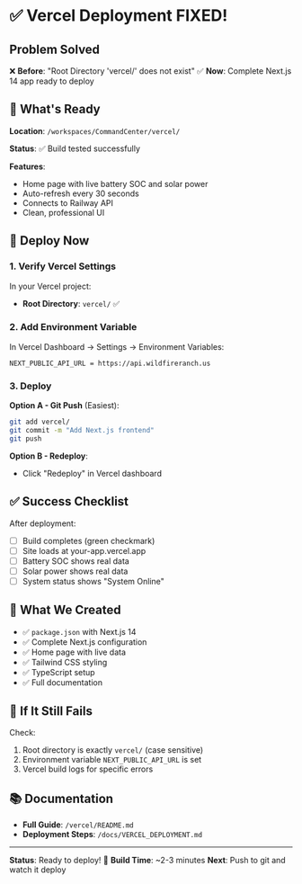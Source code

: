 # ✅ Vercel Deployment FIXED!

## Problem Solved

❌ **Before**: "Root Directory 'vercel/' does not exist"
✅ **Now**: Complete Next.js 14 app ready to deploy

## 🎯 What's Ready

**Location**: `/workspaces/CommandCenter/vercel/`

**Status**: ✅ Build tested successfully

**Features**:
- Home page with live battery SOC and solar power
- Auto-refresh every 30 seconds
- Connects to Railway API
- Clean, professional UI

## 🚀 Deploy Now

### 1. Verify Vercel Settings

In your Vercel project:
- **Root Directory**: `vercel/` ✅

### 2. Add Environment Variable

In Vercel Dashboard → Settings → Environment Variables:
```
NEXT_PUBLIC_API_URL = https://api.wildfireranch.us
```

### 3. Deploy

**Option A - Git Push** (Easiest):
```bash
git add vercel/
git commit -m "Add Next.js frontend"
git push
```

**Option B - Redeploy**:
- Click "Redeploy" in Vercel dashboard

## ✅ Success Checklist

After deployment:
- [ ] Build completes (green checkmark)
- [ ] Site loads at your-app.vercel.app
- [ ] Battery SOC shows real data
- [ ] Solar power shows real data
- [ ] System status shows "System Online"

## 📁 What We Created

- ✅ `package.json` with Next.js 14
- ✅ Complete Next.js configuration
- ✅ Home page with live data
- ✅ Tailwind CSS styling
- ✅ TypeScript setup
- ✅ Full documentation

## 🐛 If It Still Fails

Check:
1. Root directory is exactly `vercel/` (case sensitive)
2. Environment variable `NEXT_PUBLIC_API_URL` is set
3. Vercel build logs for specific errors

## 📚 Documentation

- **Full Guide**: `/vercel/README.md`
- **Deployment Steps**: `/docs/VERCEL_DEPLOYMENT.md`

---

**Status**: Ready to deploy! 🚀
**Build Time**: ~2-3 minutes
**Next**: Push to git and watch it deploy
